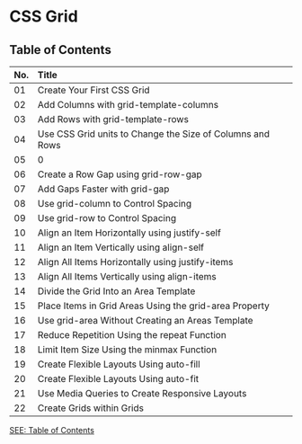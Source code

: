 # CSS Grid
## Table of Contents

No. | Title |
| ------------- |:-------------| 
01 | Create Your First CSS Grid
02 | Add Columns with grid-template-columns
03 | Add Rows with grid-template-rows
04 | Use CSS Grid units to Change the Size of Columns and Rows
05 | 0 | Create a Column Gap Using grid-column-gap
06 | Create a Row Gap using grid-row-gap
07 | Add Gaps Faster with grid-gap
08 | Use grid-column to Control Spacing
09 | Use grid-row to Control Spacing
10 | Align an Item Horizontally using justify-self
11 | Align an Item Vertically using align-self
12 | Align All Items Horizontally using justify-items
13 | Align All Items Vertically using align-items
14 | Divide the Grid Into an Area Template
15 | Place Items in Grid Areas Using the grid-area Property
16 | Use grid-area Without Creating an Areas Template
17 | Reduce Repetition Using the repeat Function
18 | Limit Item Size Using the minmax Function
19 | Create Flexible Layouts Using auto-fill
20 | Create Flexible Layouts Using auto-fit
21 | Use Media Queries to Create Responsive Layouts
22 | Create Grids within Grids

[SEE: Table of Contents](Table-of-Contents.md)
